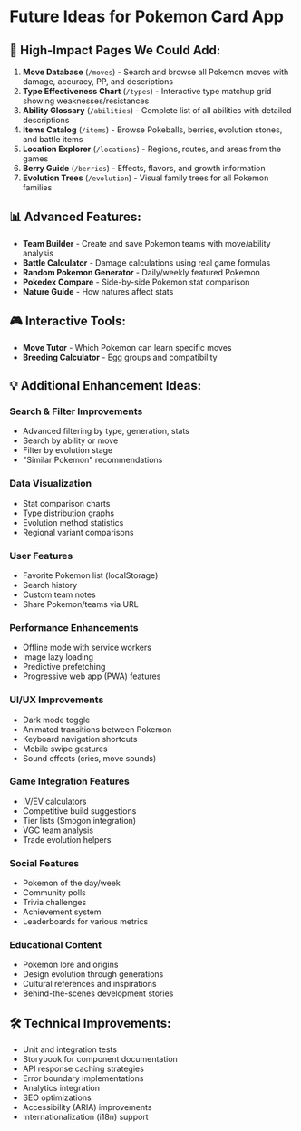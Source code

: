 # Future Ideas for Pokemon Card App

## 🎯 High-Impact Pages We Could Add:

1. **Move Database** (`/moves`) - Search and browse all Pokemon moves with damage, accuracy, PP, and descriptions
2. **Type Effectiveness Chart** (`/types`) - Interactive type matchup grid showing weaknesses/resistances
3. **Ability Glossary** (`/abilities`) - Complete list of all abilities with detailed descriptions
4. **Items Catalog** (`/items`) - Browse Pokeballs, berries, evolution stones, and battle items
5. **Location Explorer** (`/locations`) - Regions, routes, and areas from the games
6. **Berry Guide** (`/berries`) - Effects, flavors, and growth information
7. **Evolution Trees** (`/evolution`) - Visual family trees for all Pokemon families

## 📊 Advanced Features:
- **Team Builder** - Create and save Pokemon teams with move/ability analysis
- **Battle Calculator** - Damage calculations using real game formulas
- **Random Pokemon Generator** - Daily/weekly featured Pokemon
- **Pokedex Compare** - Side-by-side Pokemon stat comparison
- **Nature Guide** - How natures affect stats

## 🎮 Interactive Tools:
- **Move Tutor** - Which Pokemon can learn specific moves
- **Breeding Calculator** - Egg groups and compatibility

## 💡 Additional Enhancement Ideas:

### Search & Filter Improvements
- Advanced filtering by type, generation, stats
- Search by ability or move
- Filter by evolution stage
- "Similar Pokemon" recommendations

### Data Visualization
- Stat comparison charts
- Type distribution graphs
- Evolution method statistics
- Regional variant comparisons

### User Features
- Favorite Pokemon list (localStorage)
- Search history
- Custom team notes
- Share Pokemon/teams via URL

### Performance Enhancements
- Offline mode with service workers
- Image lazy loading
- Predictive prefetching
- Progressive web app (PWA) features

### UI/UX Improvements
- Dark mode toggle
- Animated transitions between Pokemon
- Keyboard navigation shortcuts
- Mobile swipe gestures
- Sound effects (cries, move sounds)

### Game Integration Features
- IV/EV calculators
- Competitive build suggestions
- Tier lists (Smogon integration)
- VGC team analysis
- Trade evolution helpers

### Social Features
- Pokemon of the day/week
- Community polls
- Trivia challenges
- Achievement system
- Leaderboards for various metrics

### Educational Content
- Pokemon lore and origins
- Design evolution through generations
- Cultural references and inspirations
- Behind-the-scenes development stories

## 🛠️ Technical Improvements:
- Unit and integration tests
- Storybook for component documentation
- API response caching strategies
- Error boundary implementations
- Analytics integration
- SEO optimizations
- Accessibility (ARIA) improvements
- Internationalization (i18n) support